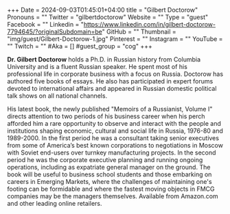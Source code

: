 +++
Date = 2024-09-03T01:45:01+04:00
title = "Gilbert Doctorow"
Pronouns = ""
Twitter = "gilbertdoctorow"
Website = ""
Type = "guest"
Facebook = ""
Linkedin = "https://www.linkedin.com/in/gilbert-doctorow-7794645/?originalSubdomain=be"
GitHub = ""
Thumbnail = "img/guest/Gilbert-Doctorow-1.jpg"
Pinterest = ""
Instagram = ""
YouTube = ""
Twitch = ""
#Aka = []
#guest_group = "cog"
+++

__Dr. Gilbert Doctorow__ holds a Ph.D. in Russian history from Columbia University and is a fluent Russian speaker. He spent most of his professional life in corporate business with a focus on Russia. Doctorow has authored five books of essays. He also has participated in expert forums devoted to international affairs and appeared in Russian domestic political talk shows on all national channels.

His latest book, the newly published "Memoirs of a Russianist, Volume I" directs attention to two periods of his business career when his perch afforded him a rare opportunity to observe and interact with the people and institutions shaping economic, cultural and social life in Russia, 1976-80 and 1989-2000. In the first period he was a consultant taking senior executives from some of America’s best known corporations to negotiations in Moscow with Soviet end-users over turnkey manufacturing projects. In the second period he was the corporate executive planning and running ongoing operations, including as expatriate general manager on the ground. The book will be useful to business school students and those embarking on careers in Emerging Markets, where the challenges of maintaining one's footing can be formidable and where the fastest moving objects in FMCG companies may be the managers themselves. Available from Amazon.com and other leading online retailers.
